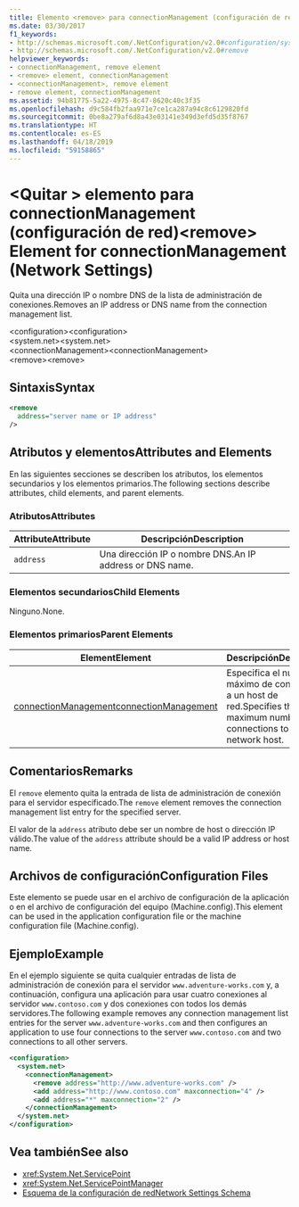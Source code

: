 ```yaml
---
title: Elemento <remove> para connectionManagement (configuración de red)
ms.date: 03/30/2017
f1_keywords:
- http://schemas.microsoft.com/.NetConfiguration/v2.0#configuration/system.net/connectionManagement/remove
- http://schemas.microsoft.com/.NetConfiguration/v2.0#remove
helpviewer_keywords:
- connectionManagement, remove element
- <remove> element, connectionManagement
- <connectionManagement>, remove element
- remove element, connectionManagement
ms.assetid: 94b81775-5a22-4975-8c47-8620c40c3f35
ms.openlocfilehash: d9c584fb2faa971e7ce1ca287a94c8c6129820fd
ms.sourcegitcommit: 0be8a279af6d8a43e03141e349d3efd5d35f8767
ms.translationtype: HT
ms.contentlocale: es-ES
ms.lasthandoff: 04/18/2019
ms.locfileid: "59158865"
---
```

# <a name="remove-element-for-connectionmanagement-network-settings"></a><span data-ttu-id="56726-102">\<Quitar > elemento para connectionManagement (configuración de red)</span><span class="sxs-lookup"><span data-stu-id="56726-102">\<remove> Element for connectionManagement (Network Settings)</span></span>
<span data-ttu-id="56726-103">Quita una dirección IP o nombre DNS de la lista de administración de conexiones.</span><span class="sxs-lookup"><span data-stu-id="56726-103">Removes an IP address or DNS name from the connection management list.</span></span>  
  
 <span data-ttu-id="56726-104">\<configuration></span><span class="sxs-lookup"><span data-stu-id="56726-104">\<configuration></span></span>  
<span data-ttu-id="56726-105">\<system.net></span><span class="sxs-lookup"><span data-stu-id="56726-105">\<system.net></span></span>  
<span data-ttu-id="56726-106">\<connectionManagement></span><span class="sxs-lookup"><span data-stu-id="56726-106">\<connectionManagement></span></span>  
<span data-ttu-id="56726-107">\<remove></span><span class="sxs-lookup"><span data-stu-id="56726-107">\<remove></span></span>  
  
## <a name="syntax"></a><span data-ttu-id="56726-108">Sintaxis</span><span class="sxs-lookup"><span data-stu-id="56726-108">Syntax</span></span>  
  
```xml  
<remove   
  address="server name or IP address"   
/>  
```  
  
## <a name="attributes-and-elements"></a><span data-ttu-id="56726-109">Atributos y elementos</span><span class="sxs-lookup"><span data-stu-id="56726-109">Attributes and Elements</span></span>  
 <span data-ttu-id="56726-110">En las siguientes secciones se describen los atributos, los elementos secundarios y los elementos primarios.</span><span class="sxs-lookup"><span data-stu-id="56726-110">The following sections describe attributes, child elements, and parent elements.</span></span>  
  
### <a name="attributes"></a><span data-ttu-id="56726-111">Atributos</span><span class="sxs-lookup"><span data-stu-id="56726-111">Attributes</span></span>  
  
|<span data-ttu-id="56726-112">**Attribute**</span><span class="sxs-lookup"><span data-stu-id="56726-112">**Attribute**</span></span>|<span data-ttu-id="56726-113">**Descripción**</span><span class="sxs-lookup"><span data-stu-id="56726-113">**Description**</span></span>|  
|-------------------|---------------------|  
|`address`|<span data-ttu-id="56726-114">Una dirección IP o nombre DNS.</span><span class="sxs-lookup"><span data-stu-id="56726-114">An IP address or DNS name.</span></span>|  
  
### <a name="child-elements"></a><span data-ttu-id="56726-115">Elementos secundarios</span><span class="sxs-lookup"><span data-stu-id="56726-115">Child Elements</span></span>  
 <span data-ttu-id="56726-116">Ninguno.</span><span class="sxs-lookup"><span data-stu-id="56726-116">None.</span></span>  
  
### <a name="parent-elements"></a><span data-ttu-id="56726-117">Elementos primarios</span><span class="sxs-lookup"><span data-stu-id="56726-117">Parent Elements</span></span>  
  
|<span data-ttu-id="56726-118">**Element**</span><span class="sxs-lookup"><span data-stu-id="56726-118">**Element**</span></span>|<span data-ttu-id="56726-119">**Descripción**</span><span class="sxs-lookup"><span data-stu-id="56726-119">**Description**</span></span>|  
|-----------------|---------------------|  
|[<span data-ttu-id="56726-120">connectionManagement</span><span class="sxs-lookup"><span data-stu-id="56726-120">connectionManagement</span></span>](../../../../../docs/framework/configure-apps/file-schema/network/connectionmanagement-element-network-settings.md)|<span data-ttu-id="56726-121">Especifica el número máximo de conexiones a un host de red.</span><span class="sxs-lookup"><span data-stu-id="56726-121">Specifies the maximum number of connections to a network host.</span></span>|  
  
## <a name="remarks"></a><span data-ttu-id="56726-122">Comentarios</span><span class="sxs-lookup"><span data-stu-id="56726-122">Remarks</span></span>  
 <span data-ttu-id="56726-123">El `remove` elemento quita la entrada de lista de administración de conexión para el servidor especificado.</span><span class="sxs-lookup"><span data-stu-id="56726-123">The `remove` element removes the connection management list entry for the specified server.</span></span>  
  
 <span data-ttu-id="56726-124">El valor de la `address` atributo debe ser un nombre de host o dirección IP válido.</span><span class="sxs-lookup"><span data-stu-id="56726-124">The value of the `address` attribute should be a valid IP address or host name.</span></span>  
  
## <a name="configuration-files"></a><span data-ttu-id="56726-125">Archivos de configuración</span><span class="sxs-lookup"><span data-stu-id="56726-125">Configuration Files</span></span>  
 <span data-ttu-id="56726-126">Este elemento se puede usar en el archivo de configuración de la aplicación o en el archivo de configuración del equipo (Machine.config).</span><span class="sxs-lookup"><span data-stu-id="56726-126">This element can be used in the application configuration file or the machine configuration file (Machine.config).</span></span>  
  
## <a name="example"></a><span data-ttu-id="56726-127">Ejemplo</span><span class="sxs-lookup"><span data-stu-id="56726-127">Example</span></span>  
 <span data-ttu-id="56726-128">En el ejemplo siguiente se quita cualquier entradas de lista de administración de conexión para el servidor `www.adventure-works.com` y, a continuación, configura una aplicación para usar cuatro conexiones al servidor `www.contoso.com` y dos conexiones con todos los demás servidores.</span><span class="sxs-lookup"><span data-stu-id="56726-128">The following example removes any connection management list entries for the server `www.adventure-works.com` and then configures an application to use four connections to the server `www.contoso.com` and two connections to all other servers.</span></span>  
  
```xml  
<configuration>  
  <system.net>  
    <connectionManagement>  
      <remove address="http://www.adventure-works.com" />  
      <add address="http://www.contoso.com" maxconnection="4" />  
      <add address="*" maxconnection="2" />  
    </connectionManagement>  
  </system.net>  
</configuration>  
```  
  
## <a name="see-also"></a><span data-ttu-id="56726-129">Vea también</span><span class="sxs-lookup"><span data-stu-id="56726-129">See also</span></span>

- <xref:System.Net.ServicePoint>
- <xref:System.Net.ServicePointManager>
- [<span data-ttu-id="56726-130">Esquema de la configuración de red</span><span class="sxs-lookup"><span data-stu-id="56726-130">Network Settings Schema</span></span>](../../../../../docs/framework/configure-apps/file-schema/network/index.md)
